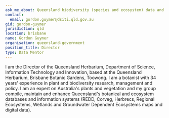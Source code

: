 ```yaml
---
ask_me_about: Queensland biodiversity (species and ecosystem) data and information systems
contact:
  email: gordon.guymer@dsiti.qld.gov.au
gid: gordon-guymer
jurisdiction: qld
location: brisbane
name: Gordon Guymer
organisation: queensland-government
position_title: Director
type: Data Mentor
---
```


I am the Director of the Queensland Herbarium, Department of Science, Information Technology and Innovation, based at the Queensland Herbarium, Brisbane Botanic Gardens, Toowong.  I am a botanist with 34 years' experience in plant and biodiversity research, management and policy.  I am an expert on Australia's plants and vegetation and my group compile, maintain and enhance Queensland's botanical and ecosystem databases and information systems (REDD, Corveg, Herbrecs, Regional Ecosystems, Wetlands and Groundwater Dependent Ecosystems maps and digital data).